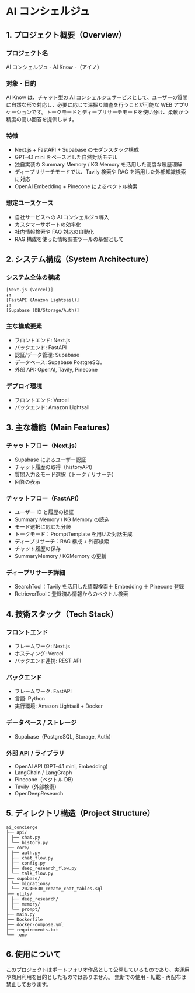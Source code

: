 # AI コンシェルジュ

## 1. プロジェクト概要（Overview）

### プロジェクト名

AI コンシェルジュ - AI Know -（アイノ）

### 対象・目的

AI Know は、チャット型の AI コンシェルジュサービスとして、ユーザーの質問に自然な形で対応し、必要に応じて深掘り調査を行うことが可能な WEB アプリケーションです。トークモードとディープリサーチモードを使い分け、柔軟かつ精度の高い回答を提供します。

### 特徴

- Next.js + FastAPI + Supabase のモダンスタック構成
- GPT-4.1 mini をベースとした自然対話モデル
- 独自実装の Summary Memory / KG Memory を活用した高度な履歴理解
- ディープリサーチモードでは、Tavily 検索や RAG を活用した外部知識検索に対応
- OpenAI Embedding + Pinecone によるベクトル検索

### 想定ユースケース

- 自社サービスへの AI コンシェルジュ導入
- カスタマーサポートの効率化
- 社内情報検索や FAQ 対応の自動化
- RAG 構成を使った情報調査ツールの基盤として

## 2. システム構成（System Architecture）

### システム全体の構成

```
[Next.js (Vercel)]
↓↑
[FastAPI (Amazon Lightsail)]
↓↑
[Supabase (DB/Storage/Auth)]
```

### 主な構成要素

- フロントエンド: Next.js
- バックエンド: FastAPI
- 認証/データ管理: Supabase
- データベース: Supabase PostgreSQL
- 外部 API: OpenAI, Tavily, Pinecone

### デプロイ環境

- フロントエンド: Vercel
- バックエンド: Amazon Lightsail

## 3. 主な機能（Main Features）

### チャットフロー（Next.js）

- Supabase によるユーザー認証
- チャット履歴の取得（historyAPI）
- 質問入力＆モード選択（トーク / リサーチ）
- 回答の表示

### チャットフロー（FastAPI）

- ユーザー ID と履歴の検証
- Summary Memory / KG Memory の読込
- モード選択に応じた分岐
- トークモード：PromptTemplate を用いた対話生成
- ディープリサーチ：RAG 構成 + 外部検索
- チャット履歴の保存
- SummaryMemory / KGMemory の更新

### ディープリサーチ詳細

- SearchTool：Tavily を活用した情報検索＋ Embedding ＋ Pinecone 登録
- RetrieverTool：登録済み情報からのベクトル検索

## 4. 技術スタック（Tech Stack）

### フロントエンド

- フレームワーク: Next.js
- ホスティング: Vercel
- バックエンド連携: REST API

### バックエンド

- フレームワーク: FastAPI
- 言語: Python
- 実行環境: Amazon Lightsail + Docker

### データベース / ストレージ

- Supabase（PostgreSQL, Storage, Auth）

### 外部 API / ライブラリ

- OpenAI API (GPT-4.1 mini, Embedding)
- LangChain / LangGraph
- Pinecone（ベクトル DB）
- Tavily（外部検索）
- OpenDeepResearch

## 5. ディレクトリ構造（Project Structure）

```
ai_concierge
├── api/
│ ├── chat.py
│ └── history.py
├── core/
│ ├── auth.py
│ ├── chat_flow.py
│ ├── config.py
│ ├── deep_research_flow.py
│ └── talk_flow.py
├── supabase/
│ └── migrations/
│ └── 20240630_create_chat_tables.sql
├── utils/
│ ├── deep_research/
│ ├── memory/
│ └── prompt/
├── main.py
├── Dockerfile
├── docker-compose.yml
├── requirements.txt
└── .env
```

## 6. 使用について

このプロジェクトはポートフォリオ作品として公開しているものであり、実運用や商用利用を目的としたものではありません。
無断での使用・転載・再配布は禁止しております。
